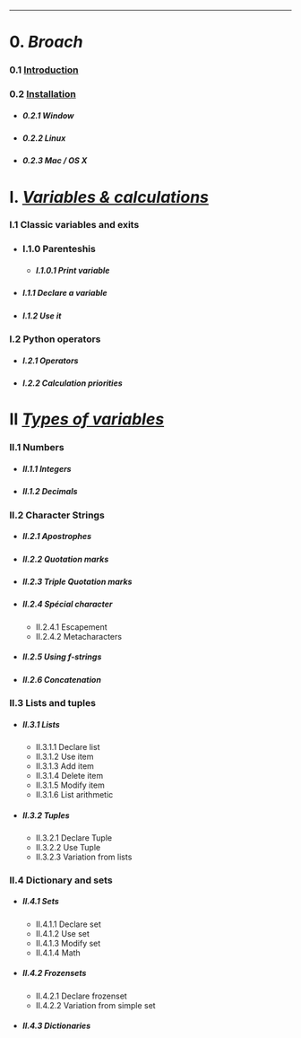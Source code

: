 ___
# 0.  *Broach*

### 0.1 [Introduction](Introduction)

### 0.2 [Installation](Installation)
- ##### 0.2.1 Window
- ##### 0.2.2 Linux
- ##### 0.2.3 Mac / OS X


# I. [*Variables & calculations*](Variables&calculs)

### I.1 Classic variables and exits
- ### I.1.0 Parenteshis
	- ##### I.1.0.1 Print variable
- ##### I.1.1 Declare a variable
- ##### I.1.2 Use it
### I.2 Python operators
- ##### I.2.1 Operators
- ##### I.2.2 Calculation priorities

# II [*Types of variables*](TypesDeVariables)

### II.1 Numbers
- ##### II.1.1 Integers
- ##### II.1.2 Decimals
### II.2 Character Strings
- ##### II.2.1 Apostrophes
- ##### II.2.2 Quotation marks
- ##### II.2.3 Triple Quotation marks
- ##### II.2.4 Spécial character
	- II.2.4.1 Escapement
	- II.2.4.2 Metacharacters
- ##### II.2.5 Using f-strings
- ##### II.2.6 Concatenation

### II.3 Lists and tuples
- ##### II.3.1 Lists
	- II.3.1.1 Declare list
	- II.3.1.2 Use item
	- II.3.1.3 Add item
	- II.3.1.4 Delete item
	- II.3.1.5 Modify item
	- II.3.1.6 List arithmetic
- ##### II.3.2 Tuples
	- II.3.2.1 Declare Tuple
	- II.3.2.2 Use Tuple
	- II.3.2.3 Variation from lists
### II.4 Dictionary and sets
- ##### II.4.1 Sets
	- II.4.1.1 Declare set
	- II.4.1.2 Use set
	- II.4.1.3 Modify set
	- II.4.1.4 Math
- ##### II.4.2 Frozensets
	 - II.4.2.1 Declare frozenset
	 - II.4.2.2 Variation from simple set
- ##### II.4.3 Dictionaries